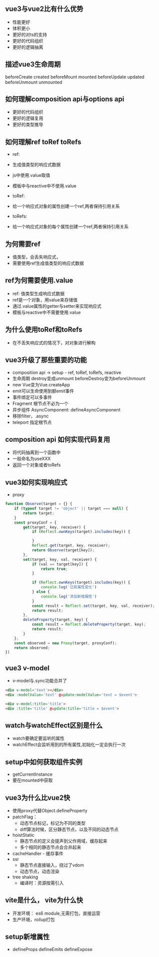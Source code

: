 <!--
 * @Author: your name
 * @Date: 2022-03-02 16:17:10
 * @LastEditTime: 2022-03-03 01:44:27
 * @LastEditors: Please set LastEditors
 * @Description: 打开koroFileHeader查看配置 进行设置: https://github.com/OBKoro1/koro1FileHeader/wiki/%E9%85%8D%E7%BD%AE
 * @FilePath: \vue-note\docs\guide\vue-3.md
-->

## vue3与vue2比有什么优势

* 性能更好
* 体积更小
* 更好的对ts的支持
* 更好的代码组织
* 更好的逻辑抽离

## 描述vue3生命周期

beforeCreate created beforeMount mounted beforeUpdate updated beforeUnmount unmounted

## 如何理解composition api与options api

* 更好的代码组织
* 更好的逻辑复用
* 更好的类型推导

## 如何理解ref toRef toRefs

* ref:
* 生成值类型的响应式数据
* js中使用.value取值
* 模板中与reactive中不使用.value

* toRef:
* 给一个响应式对象的属性创建一个ref,两者保持引用关系

* toRefs:
* 给一个响应式对象的每个属性创建一个ref,两者保持引用关系

## 为何需要ref

* 值类型，会丢失响应式，
* 需要使用ref生成值类型的响应式数据

## ref为何需要使用.value

* ref: 值类型生成响应式数据
* ref是一个对象，用value来存储值
* 通过.value属性的getter与setter来实现响应式
* 模板与reactive中不需要使用.value

## 为什么使用toRef和toRefs

* 在不丢失响应式的情况下，对对象进行解构

## vue3升级了那些重要的功能

* composition api -> setup - ref, toRef, toRefs, reactive
* 生命周期 destroy变成unmount beforeDestroy变为beforeUnmount
* new Vue变为Vue.createApp
* emit可以生命使用到额emit事件
* 事件绑定可以多事件
* Fragment 根节点不必为一个
* 异步组件 AsyncComponent: defineAsyncComponent
* 移除filter，.async
* teleport 指定根节点

## composition api 如何实现代码复用

* 将代码抽离到一个函数中
* 一般命名为useXXX
* 返回一个对象或者toRefs

## vue3如何实现响应式

* proxy

``` js
function Observe(target = {} {
    if (typeof target != 'object' || target === null) {
        return target;
    }
    const proxyConf = {
        get(target, key, receiver) {
            if (Reflect.ownKeys(target).includes(key)) {

            }
            Reflect.get(target, key, receiver);
            return Observe(target[key]);
        },
        set(target, key, val, receiver) {
            if (val == target[key]) {
                return true;
            }

            if (Reflect.ownKeys(target).includes(key)) {
                console.log('已有属性变化')
            } else {
                console.log('添加新增属性')
            }
            const result = Reflect.set(target, key, val, receiver);
            return result;
        },
        deleteProperty(target, key) {
            const result = Reflect.deleteProperty(target, key);
            return result;
        }
    };
    const observed = new Proxy(target, proxyConf);
    return observed;
})
```

## vue3 v-model

* v-model与.sync功能合并了

``` html
<div v-model='text'></div>
<div :modelValue='text' @update:modelValue='text = $event'>

<div v-model:title='title'>
<div :title='title' @update:title='title = $event'>
```

## watch与watchEffect区别是什么

* watch要确定要监听的属性
* watchEffect会监听用到的所有属性,初始化一定会执行一次

## setup中如何获取组件实例

* getCurrentInstance
* 要在mounted中获取

## vue3为什么比vue2快

* 使用proxy代替Object.defineProperty
* patchFlag：
  * 动态节点标记，标记为不同的类型
  * diff算法时候，区分静态节点，以及不同的动态节点
* hoistStatic
  * 静态节点的定义会提声到父作用域，缓存起来
  * 多个相同的静态节点会合并起来
* cacheHandler - 缓存事件
* ssr
  * 静态节点直接输入，绕过了vdom
  * 动态节点，动态渲染
* tree shaking
  * 编译时：资源按需引入

## vite是什么， vite为什么快

* 开发环境： es6 module,无需打包，直接运营
* 生产环境，rollup打包

## setup新增属性

* defineProps defineEmits defineExpose